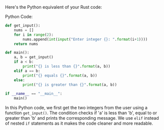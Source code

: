 Here's the Python equivalent of your Rust code:

Python Code:
```python
def get_input():
    nums = []
    for i in range(2):
        nums.append(int(input("Enter integer {}: ".format(i+1))))
    return nums

def main():
    a, b = get_input()
    if a < b:
        print("{} is less than {}".format(a, b))
    elif a == b:
        print("{} equals {}".format(a, b))
    else:
        print("{} is greater than {}".format(a, b))
        
if __name__ == "__main__":
    main()
```
In this Python code, we first get the two integers from the user using a function `get_input()`. The condition checks if 'a' is less than 'b', equal to or greater than 'b' and prints the corresponding message. We use `elif` instead of nested `if` statements as it makes the code cleaner and more readable.

